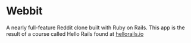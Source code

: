 # Webbit

A nearly full-feature Reddit clone built with Ruby on Rails. This app is the result of a course called Hello Rails found at [hellorails.io](https://hellorails.io/)
